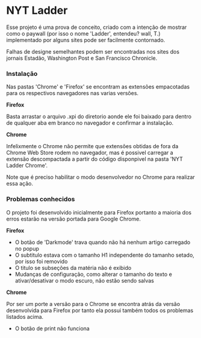 # NYT Ladder

Esse projeto é uma prova de conceito, criado com a intenção de mostrar como o paywall (por isso o nome 'Ladder', entendeu? wall, T.) implementado por alguns sites pode ser facilmente contornado.

Falhas de designe semelhantes podem ser encontradas nos sites dos jornais Estadão, Washington Post e San Francisco Chronicle.


### Instalação

Nas pastas 'Chrome' e 'Firefox' se encontram as extensões empacotadas para os respectivos navegadores nas varias versões.

**Firefox**

Basta arrastar o arquivo .xpi do diretorio aonde ele foi baixado para dentro de qualquer aba em branco no navegador e confirmar a instalação.

**Chrome**

Infelixmente o Chrome não permite que extensões obtidas de fora da Chrome Web Store rodem no navegador, mas é possivel carregar a extensão descompactada a partir do código disponpivel na pasta 'NYT Ladder Chrome'.

Note que é preciso habilitar o modo desenvolvedor no Chrome para realizar essa ação. 

### Problemas conhecidos

O projeto foi desenvolvido inicialmente para Firefox portanto a maioria dos erros estarão na versão portada para Google Chrome.

**Firefox**

  - O botão de 'Darkmode' trava quando não há nenhum artigo carregado no popup
  - O subtitulo estava com o tamanho H1 independente do tamanho setado, por isso foi removido
  - O titulo se subseções da matéria não é exibido
  - Mudanças de configuração, como alterar o tamanho do texto e ativar/desativar o modo escuro, não estão sendo salvas
  
**Chrome**

Por ser um porte a versão para o Chrome se encontra atrás da versão desenvolvida para Firefox por tanto ela possui também todos os problemas listados acima. 

  - O botão de print não funciona
